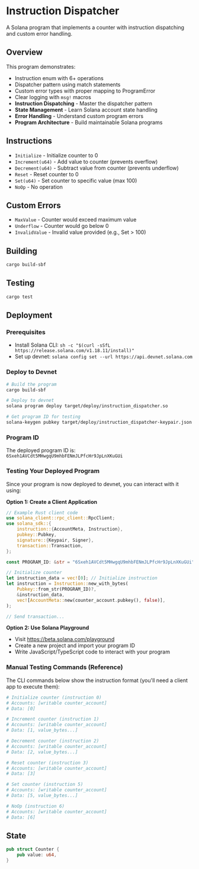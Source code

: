 # Instruction Dispatcher

A Solana program that implements a counter with instruction dispatching and custom error handling.

## Overview

This program demonstrates:
- Instruction enum with 6+ operations
- Dispatcher pattern using match statements
- Custom error types with proper mapping to ProgramError
- Clear logging with `msg!` macros
- **Instruction Dispatching** - Master the dispatcher pattern
- **State Management** - Learn Solana account state handling
- **Error Handling** - Understand custom program errors
- **Program Architecture** - Build maintainable Solana programs

## Instructions

- `Initialize` - Initialize counter to 0
- `Increment(u64)` - Add value to counter (prevents overflow)
- `Decrement(u64)` - Subtract value from counter (prevents underflow)
- `Reset` - Reset counter to 0
- `Set(u64)` - Set counter to specific value (max 100)
- `NoOp` - No operation

## Custom Errors

- `MaxValue` - Counter would exceed maximum value
- `Underflow` - Counter would go below 0
- `InvalidValue` - Invalid value provided (e.g., Set > 100)

## Building

```bash
cargo build-sbf
```

## Testing

```bash
cargo test
```

## Deployment

### Prerequisites
- Install Solana CLI: `sh -c "$(curl -sSfL https://release.solana.com/v1.18.11/install)"`
- Set up devnet: `solana config set --url https://api.devnet.solana.com`

### Deploy to Devnet
```bash
# Build the program
cargo build-sbf

# Deploy to devnet
solana program deploy target/deploy/instruction_dispatcher.so

# Get program ID for testing
solana-keygen pubkey target/deploy/instruction_dispatcher-keypair.json
```

### Program ID
The deployed program ID is: `6Sxeh1AVCdt5MHwgqU9mhbFENmJLPfcHr9JpLnXKuGUi`

### Testing Your Deployed Program

Since your program is now deployed to devnet, you can interact with it using:

**Option 1: Create a Client Application**
```rust
// Example Rust client code
use solana_client::rpc_client::RpcClient;
use solana_sdk::{
    instruction::{AccountMeta, Instruction},
    pubkey::Pubkey,
    signature::{Keypair, Signer},
    transaction::Transaction,
};

const PROGRAM_ID: &str = "6Sxeh1AVCdt5MHwgqU9mhbFENmJLPfcHr9JpLnXKuGUi";

// Initialize counter
let instruction_data = vec![0]; // Initialize instruction
let instruction = Instruction::new_with_bytes(
    Pubkey::from_str(PROGRAM_ID)?,
    &instruction_data,
    vec![AccountMeta::new(counter_account.pubkey(), false)],
);

// Send transaction...
```

**Option 2: Use Solana Playground**
- Visit https://beta.solana.com/playground
- Create a new project and import your program ID
- Write JavaScript/TypeScript code to interact with your program


### Manual Testing Commands (Reference)
The CLI commands below show the instruction format (you'll need a client app to execute them):

```bash
# Initialize counter (instruction 0)
# Accounts: [writable counter_account]
# Data: [0]

# Increment counter (instruction 1)
# Accounts: [writable counter_account]
# Data: [1, value_bytes...]

# Decrement counter (instruction 2)
# Accounts: [writable counter_account]
# Data: [2, value_bytes...]

# Reset counter (instruction 3)
# Accounts: [writable counter_account]
# Data: [3]

# Set counter (instruction 5)
# Accounts: [writable counter_account]
# Data: [5, value_bytes...]

# NoOp (instruction 6)
# Accounts: [writable counter_account]
# Data: [6]
```

## State

```rust
pub struct Counter {
    pub value: u64,
}
```